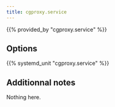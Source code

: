 ```yaml
---
title: cgproxy.service
---
```


{{% provided_by "cgproxy.service" %}}

## Options

{{% systemd_unit "cgproxy.service" %}}

## Additionnal notes

Nothing here.